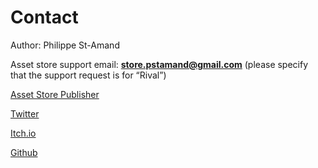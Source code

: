 
# Contact

Author: Philippe St-Amand

Asset store support email: **store.pstamand@gmail.com** (please specify that the support request is for “Rival”)

[Asset Store Publisher](https://assetstore.unity.com/publishers/26920)

[Twitter](https://twitter.com/PhilippeStA)

[Itch.io](https://phil-sa.itch.io/)

[Github](https://github.com/PhilSA)